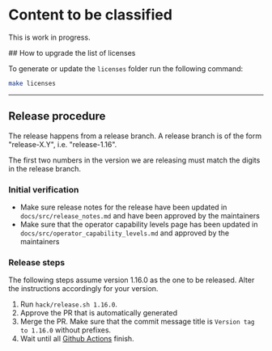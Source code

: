 # Content to be classified

This is work in progress.

## How to upgrade the list of licenses

To generate or update the `licenses` folder run the following command:

```bash
make licenses
```

---

## Release procedure

The release happens from a release branch.
A release branch is of the form "release-X.Y", i.e. "release-1.16".

The first two numbers in the version we are releasing must match the
digits in the release branch.

### Initial verification

- Make sure release notes for the release have been updated
  in `docs/src/release_notes.md` and have been approved by
  the maintainers
- Make sure that the operator capability levels page has been
  updated in `docs/src/operator_capability_levels.md` and approved
  by the maintainers

### Release steps

The following steps assume version 1.16.0 as the one to be released. Alter the
instructions accordingly for your version.

1. Run `hack/release.sh 1.16.0`.
2. Approve the PR that is automatically generated
3. Merge the PR. Make sure that the commit message
   title is `Version tag to 1.16.0` without prefixes.
4. Wait until all [Github Actions](https://github.com/cloudnative-pg/cloudnative-pg/actions) finish.
